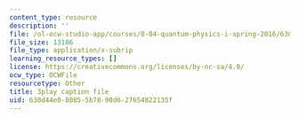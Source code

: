 ```yaml
---
content_type: resource
description: ''
file: /ol-ocw-studio-app/courses/8-04-quantum-physics-i-spring-2016/638d44e080855b7890d627654822135f_dVWKsiaAZ14.vtt
file_size: 13186
file_type: application/x-subrip
learning_resource_types: []
license: https://creativecommons.org/licenses/by-nc-sa/4.0/
ocw_type: OCWFile
resourcetype: Other
title: 3play caption file
uid: 638d44e0-8085-5b78-90d6-27654822135f
---
```

